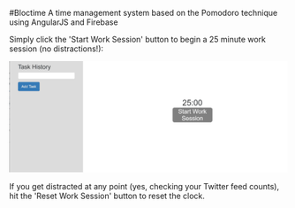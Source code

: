 #Bloctime
A time management system based on the Pomodoro technique using AngularJS and Firebase

Simply click the 'Start Work Session' button to begin a 25 minute work session (no distractions!):

![alt-text](https://github.com/ianroberts131/bloctime/blob/master/app/assets/images/bloctime-start-timer.gif)

If you get distracted at any point (yes, checking your Twitter feed counts), hit the 'Reset Work Session' button to reset the clock.